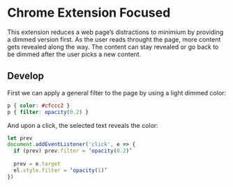 # Chrome Extension Focused

This extension reduces a web page’s distractions to minimium by providing a dimmed version first. As the user reads throught the page, more content gets revealed along the way. The content can stay revealed or go back to be dimmed after the user picks a new content. 

## Develop
First we can apply a general filter to the page by using a light dimmed color:
 
```css
p { color: #cfccc2 }
p { filter: opacity(0.2) }
```

And upon a click, the selected text reveals the color:

```javascript
let prev
document.addEventListener('click', e => {
  if (prev) prev.filter = ‘opacity(0.2)’
 
  prev = e.target
  el.style.filter = ‘opacity(1)’
})
```
